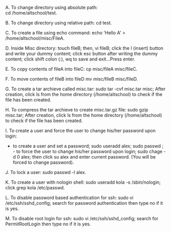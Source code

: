 A.  To change directory using absolute path:        
           cd /home/altschool/test.

B.  To change directory using relative path:
           cd test.

C.  To create a file using echo command:
           echo 'Hello A' > /home/altschool/misc/FileA.

D.  Inside Misc directory:
           touch fileB; 
           then, vi fileB;
           click the I (insert) button and write your dummy content;
           click esc button after writing the dummy content;
           click shift colon (:), wq to save and exit...Press enter.

 E. To copy contents of fileA into fileC:
           cp misc/fileA misc/fileC.

 F. To move contents of fileB into fileD
           mv misc/fileB misc/fileD.

 G. To create a tar archieve called misc.tar:
            sudo tar -cvf misc.tar misc;
       After creation, click ls  from the home directory (/home/altschool) to check if the file has been created.

 H. To compress the tar archieve to create misc.tar.gz file:
            sudo gzip misc.tar;
       After creation, click ls from the home directory (/home/altschool) to check if the file has been created. 

 I. To create a user and force the user to change his/her password upon login:
   - to create a user and set a password;
            sudo useradd alex;
            sudo passwd ;
    - to force the user to change his/her password upon login;
            sudo chage -d 0 alex;
            then  click su alex and enter current password. 
              (You will be forced to change password). 

  J. To lock a user:
            sudo passwd -l alex.

  K. To create a user with nologin shell:
            sudo useradd kola -s /sbin/nologin;
            click grep kola /etc/passwd. 
   
  L. To disable password based authentication for ssh:
            sudo vi /etc/ssh/sshd_config;
        search for password authentication then type no if it is yes.

  M. To disable root login for ssh:
            sudo vi /etc/ssh/sshd_config;
        search for PermitRootLogin then type no if it is yes.    
        


       






 
